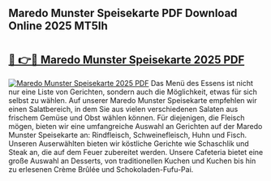 ## Maredo Munster Speisekarte PDF Download Online 2025 MT5Ih

# <h2><a href="http://gcdhz5.nevu.top/?p=Maredo+Munster+Speisekarte">🔗 👉🔴 Maredo Munster Speisekarte 2025 PDF</a></h2>

[![Maredo Munster Speisekarte 2025 PDF](https://i.imgur.com/dBaPXMq.png)](http://gcdhz5.nevu.top/?p=Maredo+Munster+Speisekarte)
Das Menü des Essens ist nicht nur eine Liste von Gerichten, sondern auch die Möglichkeit, etwas für sich selbst zu wählen. Auf unserer Maredo Munster Speisekarte empfehlen wir einen Salatbereich, in dem Sie aus vielen verschiedenen Salaten aus frischem Gemüse und Obst wählen können. Für diejenigen, die Fleisch mögen, bieten wir eine umfangreiche Auswahl an Gerichten auf der Maredo Munster Speisekarte an: Rindfleisch, Schweinefleisch, Huhn und Fisch. Unseren Auserwählten bieten wir köstliche Gerichte wie Schaschlik und Steak an, die auf dem Feuer zubereitet werden. Unsere Cafeteria bietet eine große Auswahl an Desserts, von traditionellen Kuchen und Kuchen bis hin zu erlesenen Crème Brûlée und Schokoladen-Fufu-Pai.
